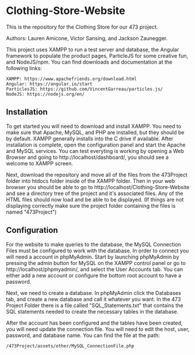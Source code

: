 # Clothing-Store-Website
This is the repository for the Clothing Store for our 473 project.

Authors: Lauren Amicone, Victor Sansing, and Jackson Zaunegger. 

This project uses XAMPP to run a test server and database, the Angular framework to populate the product pages, ParticleJS for some creative fun, and NodeJS/npm. You can find downloads and documentation at the following links:

    XAMPP: https://www.apachefriends.org/download.html
    Angular: https://angular.io/start
    ParticlesJS: https://github.com/VincentGarreau/particles.js/
    NodeJS: https://nodejs.org/en/

## Installation

To get started you will need to download and install XAMPP. You need to make sure that Apache, MySQL, and PHP are installed, but they should be by default. XAMPP generally installs into the C drive if available. After installation is complete, open the configuration panel and start the Apache and MySQL services. You can test everyting is working by opening a Web Browser and going to http://localhost/dashboard/, you should see a welcome to XAMPP screen. 

Next, download the repository and move all of the files from the 473Project folder into htdocs folder inside of the XAMPP folder. Then in your web browser you should be able to go to http://localhost/Clothing-Store-Website and see a directory tree of the project and it's associated files. Any of the HTML files should now load and be able to be displayed. (If things are not displaying correctly make sure the project folder containing the files is named "473Project") 

## Configuration

For the website to make queries to the database, the MySQL Connection Files must be configured to work with the database. In order to connect you will need a account in phpMyAdmin. Start by launching phpMyAdmin by pressing the admin button for MySQL on the XAMPP control panel or go to http://localhost/phpmyadmin/, and select the User Accounts tab. You can either add a new account or configure the bottom root account to have a password. 

Next, we need to create a database. In phpMyAdmin click the Databases tab, and create a new database and call it whatever you want. In the 473 Project Folder there is a file called "SQL_Statements.txt" that contains the SQL statements needed to create the necessary tables in the database. 

After the account has been configured and the tables have been created, you will need update the connection file. You will need to edit the host, user, password, and database name. You can find the file at the path: 

    /473Project/assets/other/MySQL_ConnectionFile.php
